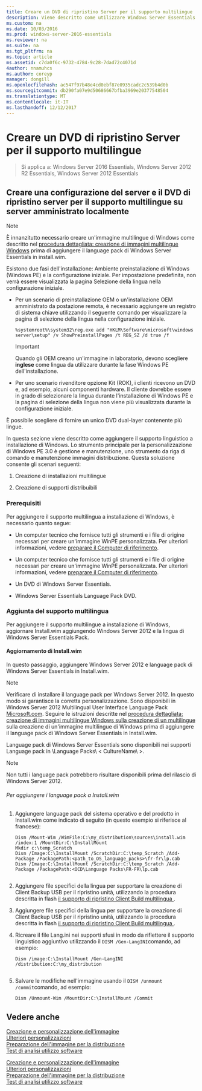 ```yaml
---
title: Creare un DVD di ripristino Server per il supporto multilingue
description: Viene descritto come utilizzare Windows Server Essentials
ms.custom: na
ms.date: 10/03/2016
ms.prod: windows-server-2016-essentials
ms.reviewer: na
ms.suite: na
ms.tgt_pltfrm: na
ms.topic: article
ms.assetid: c7da0f6c-9732-4784-9c28-7dad72c4071d
4author: nnamuhcs
ms.author: coreyp
manager: dongill
ms.openlocfilehash: ac547f97b48e4cd0ebf87e0935cadc2c539b4d0b
ms.sourcegitcommit: db290fa07e9d50686667bfba3969e20377548504
ms.translationtype: MT
ms.contentlocale: it-IT
ms.lasthandoff: 12/12/2017
---
```

# <a name="create-a-server-recovery-dvd-for-multi-language-support"></a>Creare un DVD di ripristino Server per il supporto multilingue

>Si applica a: Windows Server 2016 Essentials, Windows Server 2012 R2 Essentials, Windows Server 2012 Essentials

##  <a name="BKMK_MLHeadedRecovery"></a>Creare una configurazione del server e il DVD di ripristino server per il supporto multilingue su server amministrato localmente  
  
> [!NOTE]
>  È innanzitutto necessario creare un'immagine multilingue di Windows come descritto nel [procedura dettagliata: creazione di immagini multilingue Windows](https://technet.microsoft.com/library/jj126995) prima di aggiungere il language pack di Windows Server Essentials in install.wim.  
  
 Esistono due fasi dell'installazione: Ambiente preinstallazione di Windows (Windows PE) e la configurazione iniziale. Per impostazione predefinita, non verrà essere visualizzata la pagina Selezione della lingua nella configurazione iniziale.  
  
-   Per un scenario di preinstallazione OEM o un'installazione OEM amministrato da postazione remota, è necessario aggiungere un registro di sistema chiave utilizzando il seguente comando per visualizzare la pagina di selezione della lingua nella configurazione iniziale.  
  
    ```  
    %systemroot%\system32\reg.exe add "HKLM\Software\microsoft\windows server\setup" /v ShowPreinstallPages /t REG_SZ /d true /f  
    ```  
  
    > [!IMPORTANT]
    >  Quando gli OEM creano un'immagine in laboratorio, devono scegliere **inglese** come lingua da utilizzare durante la fase Windows PE dell'installazione.  
  
-   Per uno scenario rivenditore opzione Kit (ROK), i clienti ricevono un DVD e, ad esempio, alcuni componenti hardware. Il cliente dovrebbe essere in grado di selezionare la lingua durante l'installazione di Windows PE e la pagina di selezione della lingua non viene più visualizzata durante la configurazione iniziale.  
  
 È possibile scegliere di fornire un unico DVD dual-layer contenente più lingue.  
  
 In questa sezione viene descritto come aggiungere il supporto linguistico a installazione di Windows. Lo strumento principale per la personalizzazione di Windows PE 3.0 è gestione e manutenzione, uno strumento da riga di comando e manutenzione immagini distribuzione. Questa soluzione consente gli scenari seguenti:  
  
1.  Creazione di installazioni multilingue  
  
2.  Creazione di supporti distribuibili  
  
### <a name="prerequisites"></a>Prerequisiti  
 Per aggiungere il supporto multilingua a installazione di Windows, è necessario quanto segue:  
  

-   Un computer tecnico che fornisce tutti gli strumenti e i file di origine necessari per creare un'immagine WinPE personalizzata. Per ulteriori informazioni, vedere [preparare il Computer di riferimento](Prepare-the-Technician-Computer.md).  

-   Un computer tecnico che fornisce tutti gli strumenti e i file di origine necessari per creare un'immagine WinPE personalizzata. Per ulteriori informazioni, vedere [preparare il Computer di riferimento](../install/Prepare-the-Technician-Computer.md).  

  
-   Un DVD di Windows Server Essentials.  
  
-   Windows Server Essentials Language Pack DVD.  
  
###  <a name="BKMK_Steps"></a>Aggiunta del supporto multilingua  
 Per aggiungere il supporto multilingue a installazione di Windows, aggiornare Install.wim aggiungendo Windows Server 2012 e la lingua di Windows Server Essentials Pack.  
  
#### <a name="update-installwim"></a>Aggiornamento di Install.wim  
 In questo passaggio, aggiungere Windows Server 2012 e language pack di Windows Server Essentials in Install.wim.  
  
> [!NOTE]
>  Verificare di installare il language pack per Windows Server 2012. In questo modo si garantisce la corretta personalizzazione. Sono disponibili in Windows Server 2012 Multilingual User Interface Language Pack [Microsoft.com](https://www.microsoft.com/OEM/en/installation/downloads/Pages/technical-downloads.aspx). Seguire le istruzioni descritte nel [procedura dettagliata: creazione di immagini multilingue Windows sulla creazione di un multilingue](https://technet.microsoft.com/library/jj126995.aspx) sulla creazione di un'immagine multilingue di Windows prima di aggiungere il language pack di Windows Server Essentials in Install.wim.  
>   
>  Language pack di Windows Server Essentials sono disponibili nei supporti Language pack in \Language Packs\\ < CultureName\ >.  
  
> [!NOTE]
>  Non tutti i language pack potrebbero risultare disponibili prima del rilascio di Windows Server 2012.  
  
###### <a name="to-add-language-packs-to-installwim"></a>Per aggiungere i language pack a Install.wim  
  
1.  Aggiungere language pack del sistema operativo e del prodotto in Install.wim come indicato di seguito (in questo esempio si riferisce al francese):  
  
    ```  
    Dism /Mount-Wim /WimFile:C:\my_distribution\sources\install.wim /index:1 /MountDir:C:\InstallMount  
    Mkdir c:\temp_Scratch  
    Dism /Image:C:\InstallMount /ScratchDir:C:\temp_Scratch /Add-Package /PackagePath:<path_to_OS_language_packs>\fr-fr\lp.cab  
    Dism /Image:C:\InstallMount /ScratchDir:C:\temp_Scratch /Add-Package /PackagePath:<OCD\Language Packs\FR-FR\lp.cab  
  
    ```  
  

2.  Aggiungere file specifici della lingua per supportare la creazione di Client Backup USB per il ripristino unità, utilizzando la procedura descritta in flash [il supporto di ripristino Client Build multilingua ](Build-Multi-Language-Client-Restore-Media.md).  

2.  Aggiungere file specifici della lingua per supportare la creazione di Client Backup USB per il ripristino unità, utilizzando la procedura descritta in flash [il supporto di ripristino Client Build multilingua ](../install/Build-Multi-Language-Client-Restore-Media.md).  

  
3.  Ricreare il file Lang.ini nei supporti sfusi in modo da riflettere il supporto linguistico aggiuntivo utilizzando il `DISM /Gen-LangINI`comando, ad esempio:  
  
    ```  
    Dism /image:C:\InstallMount /Gen-LangINI /distribution:C:\my_distribution  
  
    ```  
  
4.  Salvare le modifiche nell'immagine usando il `DISM /unmount /commit`comando, ad esempio:  
  
    ```  
    Dism /Unmount-Wim /MountDir:C:\InstallMount /Commit  
    ```  
  
## <a name="see-also"></a>Vedere anche  

 [Creazione e personalizzazione dell'immagine](Creating-and-Customizing-the-Image.md)   
 [Ulteriori personalizzazioni](Additional-Customizations.md)   
 [Preparazione dell'immagine per la distribuzione](Preparing-the-Image-for-Deployment.md)   
 [Test di analisi utilizzo software](Testing-the-Customer-Experience.md)

 [Creazione e personalizzazione dell'immagine](../install/Creating-and-Customizing-the-Image.md)   
 [Ulteriori personalizzazioni](../install/Additional-Customizations.md)   
 [Preparazione dell'immagine per la distribuzione](../install/Preparing-the-Image-for-Deployment.md)   
 [Test di analisi utilizzo software](../install/Testing-the-Customer-Experience.md)

